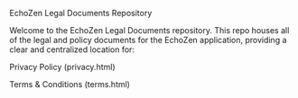 EchoZen Legal Documents Repository

Welcome to the EchoZen Legal Documents repository. This repo houses all of the legal and policy documents for the EchoZen application, providing a clear and centralized location for:

Privacy Policy (privacy.html)

Terms & Conditions (terms.html)
